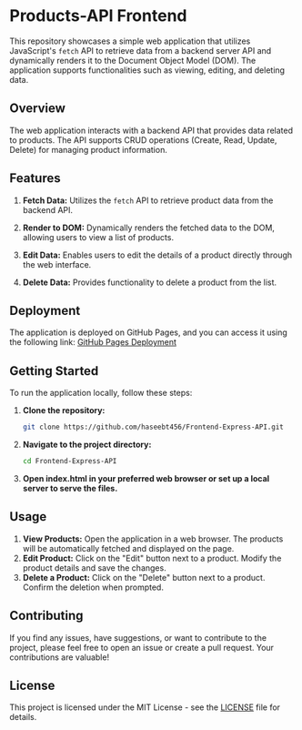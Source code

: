 # Products-API Frontend

This repository showcases a simple web application that utilizes JavaScript's `fetch` API to retrieve data from a backend server API and dynamically renders it to the Document Object Model (DOM). The application supports functionalities such as viewing, editing, and deleting data.

## Overview

The web application interacts with a backend API that provides data related to products. The API supports CRUD operations (Create, Read, Update, Delete) for managing product information.

## Features

1. **Fetch Data:** Utilizes the `fetch` API to retrieve product data from the backend API.

2. **Render to DOM:** Dynamically renders the fetched data to the DOM, allowing users to view a list of products.

3. **Edit Data:** Enables users to edit the details of a product directly through the web interface.

4. **Delete Data:** Provides functionality to delete a product from the list.

## Deployment

The application is deployed on GitHub Pages, and you can access it using the following link: [GitHub Pages Deployment](https://haseebt456.github.io/Frontend-Express-API/)


## Getting Started

To run the application locally, follow these steps:

1. **Clone the repository:**

   ```bash
   git clone https://github.com/haseebt456/Frontend-Express-API.git
   ```
2. **Navigate to the project directory:**
   ```bash
   cd Frontend-Express-API

3. **Open index.html in your preferred web browser or set up a local server to serve the files.**

## Usage

1. **View Products:**
    Open the application in a web browser.
    The products will be automatically fetched and displayed on the page.
2. **Edit Product:**
    Click on the "Edit" button next to a product.
    Modify the product details and save the changes.
3. **Delete a Product:**
    Click on the "Delete" button next to a product.
    Confirm the deletion when prompted.

## Contributing

If you find any issues, have suggestions, or want to contribute to the project, please feel free to open an issue or create a pull request. Your contributions are valuable!

## License

This project is licensed under the MIT License - see the [LICENSE](LICENSE) file for details.
